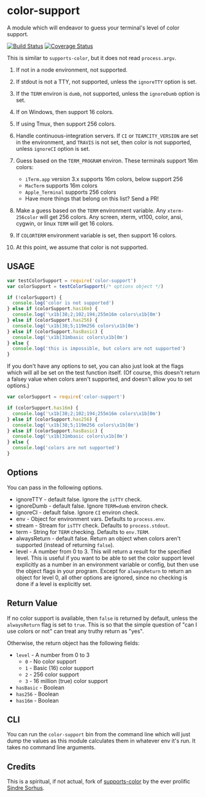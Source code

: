# color-support

A module which will endeavor to guess your terminal's level of color support.

[![Build Status](https://travis-ci.org/isaacs/color-support.svg?branch=master)](https://travis-ci.org/isaacs/color-support) [![Coverage Status](https://coveralls.io/repos/github/isaacs/color-support/badge.svg?branch=master)](https://coveralls.io/github/isaacs/color-support?branch=master)

This is similar to `supports-color`, but it does not read
`process.argv`.

1. If not in a node environment, not supported.

2. If stdout is not a TTY, not supported, unless the `ignoreTTY`
   option is set.

3. If the `TERM` environ is `dumb`, not supported, unless the
   `ignoreDumb` option is set.

4. If on Windows, then support 16 colors.

5. If using Tmux, then support 256 colors.

7. Handle continuous-integration servers. If `CI` or
   `TEAMCITY_VERSION` are set in the environment, and `TRAVIS` is not set, then color is not supported,
   unless `ignoreCI` option is set.

6. Guess based on the `TERM_PROGRAM` environ. These terminals support 16m colors:

    - `iTerm.app` version 3.x supports 16m colors, below support 256
    - `MacTerm` supports 16m colors
    - `Apple_Terminal` supports 256 colors
    - Have more things that belong on this list? Send a PR!

8. Make a guess based on the `TERM` environment variable. Any
   `xterm-256color` will get 256 colors. Any screen, xterm, vt100, color, ansi, cygwin, or linux `TERM` will get 16
   colors.

9. If `COLORTERM` environment variable is set, then support 16 colors.

10. At this point, we assume that color is not supported.

## USAGE

```javascript
var testColorSupport = require('color-support')
var colorSupport = testColorSupport(/* options object */)

if (!colorSupport) {
  console.log('color is not supported')
} else if (colorSupport.has16m) {
  console.log('\x1b[38;2;102;194;255m16m colors\x1b[0m')
} else if (colorSupport.has256) {
  console.log('\x1b[38;5;119m256 colors\x1b[0m')
} else if (colorSupport.hasBasic) {
  console.log('\x1b[31mbasic colors\x1b[0m')
} else {
  console.log('this is impossible, but colors are not supported')
}
```

If you don't have any options to set, you can also just look at the flags which will all be set on the test function
itself.  (Of course, this doesn't return a falsey value when colors aren't supported, and doesn't allow you to set
options.)

```javascript
var colorSupport = require('color-support')

if (colorSupport.has16m) {
  console.log('\x1b[38;2;102;194;255m16m colors\x1b[0m')
} else if (colorSupport.has256) {
  console.log('\x1b[38;5;119m256 colors\x1b[0m')
} else if (colorSupport.hasBasic) {
  console.log('\x1b[31mbasic colors\x1b[0m')
} else {
  console.log('colors are not supported')
}
```

## Options

You can pass in the following options.

* ignoreTTY - default false. Ignore the `isTTY` check.
* ignoreDumb - default false. Ignore `TERM=dumb` environ check.
* ignoreCI - default false. Ignore `CI` environ check.
* env - Object for environment vars. Defaults to `process.env`.
* stream - Stream for `isTTY` check. Defaults to `process.stdout`.
* term - String for `TERM` checking. Defaults to `env.TERM`.
* alwaysReturn - default false. Return an object when colors aren't supported (instead of returning `false`).
* level - A number from 0 to 3. This will return a result for the specified level. This is useful if you want to be able
  to set the color support level explicitly as a number in an environment variable or config, but then use the object
  flags in your program. Except for `alwaysReturn` to return an object for level 0, all other options are ignored, since
  no checking is done if a level is explicitly set.

## Return Value

If no color support is available, then `false` is returned by default, unless the `alwaysReturn` flag is set to `true`.
This is so that the simple question of "can I use colors or not" can treat any truthy return as "yes".

Otherwise, the return object has the following fields:

* `level` - A number from 0 to 3
    * `0` - No color support
    * `1` - Basic (16) color support
    * `2` - 256 color support
    * `3` - 16 million (true) color support
* `hasBasic` - Boolean
* `has256` - Boolean
* `has16m` - Boolean

## CLI

You can run the `color-support` bin from the command line which will just dump the values as this module calculates them
in whatever env it's run. It takes no command line arguments.

## Credits

This is a spiritual, if not actual, fork of
[supports-color](http://npm.im/supports-color) by the ever prolific
[Sindre Sorhus](http://npm.im/~sindresorhus).
